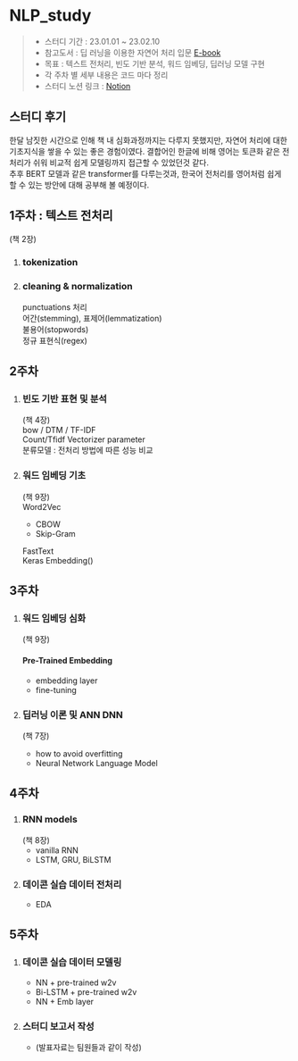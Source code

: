 # NLP_study
> * 스터디 기간 : 23.01.01 ~ 23.02.10
> * 참고도서 : 딥 러닝을 이용한 자연어 처리 입문 [E-book](https://wikidocs.net/book/2155)
> * 목표 : 텍스트 전처리, 빈도 기반 분석, 워드 임베딩, 딥러닝 모델 구현
> * 각 주차 별 세부 내용은 코드 마다 정리  
> * 스터디 노션 링크 : [Notion](https://ancient-tip-9ff.notion.site/2253e1917efb4be585139ff030162350)
## 스터디 후기
한달 남짓한 시간으로 인해 책 내 심화과정까지는 다루지 못했지만, 자연어 처리에 대한 기초지식을 쌓을 수 있는 좋은 경험이였다. 결합어인 한글에 비해 영어는 토큰화 같은 전처리가 쉬워 비교적 쉽게 모델링까지 접근할 수 있었던것 같다.   
추후 BERT 모델과 같은 transformer를 다루는것과, 한국어 전처리를 영어처럼 쉽게 할 수 있는 방안에 대해 공부해 볼 예정이다. 

## 1주차 : 텍스트 전처리
(책 2장)  
1. ### tokenization<br>

2. ### cleaning & normalization  
    punctuations 처리 <br>
    어간(stemming), 표제어(lemmatization) <br>
    불용어(stopwords)<br>
    정규 표현식(regex)

## 2주차 
1. ### 빈도 기반 표현 및 분석
   (책 4장)  
    bow / DTM / TF-IDF<br>
    Count/Tfidf Vectorizer parameter<br>
    분류모델 : 전처리 방법에 따른 성능 비교<br> 
2. ###  워드 임베딩 기초
    (책 9장)  
    Word2Vec
      * CBOW 
      * Skip-Gram

    FastText<br>
    Keras Embedding()

## 3주차  
1. ### 워드 임베딩 심화
   (책 9장)  
    #### Pre-Trained Embedding 
    * embedding layer  
    * fine-tuning  


2. ### 딥러닝 이론 및 ANN DNN
   (책 7장)  
    * how to avoid overfitting 
    * Neural Network Language Model  

## 4주차 

1. ### RNN models
    (책 8장)  
    * vanilla RNN
    * LSTM, GRU, BiLSTM
2. ### 데이콘 실습 데이터 전처리
    * EDA

## 5주차
1. ### 데이콘 실습 데이터 모델링
    * NN + pre-trained w2v
    * Bi-LSTM + pre-trained w2v 
    * NN + Emb layer
2. ### 스터디 보고서 작성
    * (발표자료는 팀원들과 같이 작성)